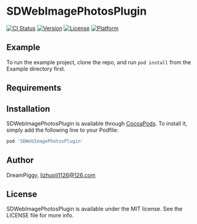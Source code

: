 # SDWebImagePhotosPlugin

[![CI Status](https://img.shields.io/travis/DreamPiggy/SDWebImagePhotosPlugin.svg?style=flat)](https://travis-ci.org/DreamPiggy/SDWebImagePhotosPlugin)
[![Version](https://img.shields.io/cocoapods/v/SDWebImagePhotosPlugin.svg?style=flat)](https://cocoapods.org/pods/SDWebImagePhotosPlugin)
[![License](https://img.shields.io/cocoapods/l/SDWebImagePhotosPlugin.svg?style=flat)](https://cocoapods.org/pods/SDWebImagePhotosPlugin)
[![Platform](https://img.shields.io/cocoapods/p/SDWebImagePhotosPlugin.svg?style=flat)](https://cocoapods.org/pods/SDWebImagePhotosPlugin)

## Example

To run the example project, clone the repo, and run `pod install` from the Example directory first.

## Requirements

## Installation

SDWebImagePhotosPlugin is available through [CocoaPods](https://cocoapods.org). To install
it, simply add the following line to your Podfile:

```ruby
pod 'SDWebImagePhotosPlugin'
```

## Author

DreamPiggy, lizhuoli1126@126.com

## License

SDWebImagePhotosPlugin is available under the MIT license. See the LICENSE file for more info.
